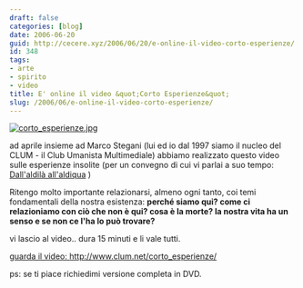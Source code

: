 ```yaml
---
draft: false
categories: [blog]
date: 2006-06-20
guid: http://cecere.xyz/2006/06/20/e-online-il-video-corto-esperienze/
id: 348
tags:
- arte
- spirito
- video
title: E' online il video &quot;Corto Esperienze&quot;
slug: /2006/06/e-online-il-video-corto-esperienze/
---
```


<a target="_blank" href="http://www.clum.net/corto_esperienze/"><img id="image347" alt="corto_esperienze.jpg" src="http://cecere.xyz/wp-content/uploads/sites/3/2006/06/corto_esperienze.jpg" /></a>

ad aprile insieme ad Marco Stegani (lui ed io dal 1997 siamo il nucleo del CLUM - il Club Umanista Multimediale) abbiamo realizzato questo video sulle esperienze insolite (per un convegno di cui vi parlai a suo tempo: [Dall'aldilà all'aldiqua](http://cecere.xyz/2006/04/04/dallaldila-alladiqua-comunicazione-interdimensionale/) )
  
Ritengo molto importante relazionarsi, almeno ogni tanto, coi temi fondamentali della nostra esistenza: **perché siamo qui? come ci relazioniamo con ciò che non è qui? cosa è la morte? la nostra vita ha un senso e se non ce l'ha lo può trovare?**

vi lascio al video.. dura 15 minuti e li vale tutti.

<a target="_blank" href="http://www.clum.net/corto_esperienze/">guarda il video: http://www.clum.net/corto_esperienze/ </a>

ps: se ti piace richiedimi versione completa in DVD.